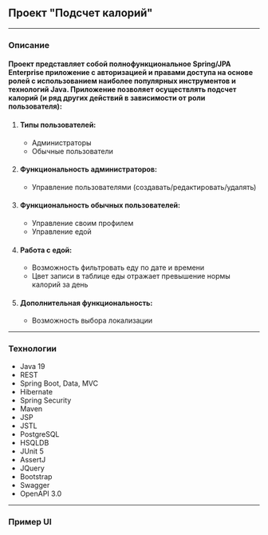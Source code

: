 ## Проект "Подсчет калорий"

-----------------------------------------------------

### Описание

#### Проект представляет собой полнофункциональное Spring/JPA Enterprise приложение c авторизацией и правами доступа на основе ролей с использованием наиболее популярных инструментов и технологий Java. Приложение позволяет осуществлять подсчет калорий (и ряд других действий в зависимости от роли пользователя):
1. #### Типы пользователей:
   - Администраторы
   - Обычные пользователи
2. #### Функциональность администраторов:
   - Управление пользователями (создавать/редактировать/удалять)
3. #### Функциональность обычных пользователей:
   - Управление своим профилем
   - Управление едой
4. #### Работа с едой:
   - Возможность фильтровать еду по дате и времени
   - Цвет записи в таблице еды отражает превышение нормы калорий за день
5. #### Дополнительная функциональность:
   - Возможность выбора локализации

-----------------------------------------------------

### Технологии

- Java 19
- REST
- Spring Boot, Data, MVC
- Hibernate
- Spring Security
- Maven
- JSP
- JSTL
- PostgreSQL
- HSQLDB
- JUnit 5
- AssertJ
- JQuery
- Bootstrap
- Swagger
- OpenAPI 3.0

-----------------------------------------------------

### Пример UI 

